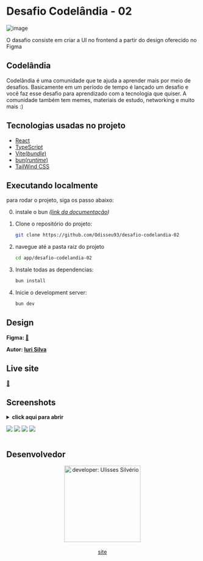 # Desafio Codelândia - 02
![image](/preview/desktop_1.png)

O dasafio consiste em criar a UI no frontend a partir do design oferecido no Figma

## Codelândia
Codelândia é uma comunidade que te ajuda a aprender mais por meio de desafios. Basicamente em um período de tempo é lançado um desafio e você faz esse desafio para aprendizado com a tecnologia que quiser. A comunidade também tem memes, materiais de estudo, networking e muito mais :)

## Tecnologias usadas no projeto
- [React](https://react.dev/)
- [TypeScript](https://www.typescriptlang.org/)
- [Vite(*bundle*)](https://vitejs.dev/)
- [bun(*runtime*)](https://bun.sh/)
- [TailWind CSS](https://tailwindcss.com/)

## Executando localmente

para rodar o projeto, siga os passo abaixo:

0. instale o bun
*([link da documentação](https://bun.sh/docs/installation))*

1. Clone o repositório do projeto:

   ```bash
   git clone https://github.com/Odisseu93/desafio-codelandia-02
   ```

2. navegue até a pasta raiz do projeto

   ```bash
   cd app/desafio-codelandia-02
   ```

3. Instale todas as dependencias:

   ```bash
   bun install
   ```

4. Inicie o development server:

   ```bash
   bun dev
   ```

## Design
**Figma: [🔗️](https://www.figma.com/file/Yb9IBH56g7T1hdIyZ3BMNO/Desafios---Codel%C3%A2ndia?type=design&node-id=201979%3A3620&mode=dev)**

**Autor: [Iuri Silva](https://www.instagram.com/iuricode/)**

## Live site
**[🔗️]()**

## Screenshots

<details>
<summary>
<b>click aqui para abrir</b>
</summaty>

![](preview/desktop_1.png)
![](preview/desktop_2.png)
![](preview/mobile_1.png)
![](preview/mobile_2.png)

</details>

## Desenvolvedor

<div align="center">
  <img src="https://user-images.githubusercontent.com/76600539/235897309-88ab21df-d0be-4905-829c-36ab68ebc2e8.png" alt="developer: Ulisses Silvério"    width="200px" align="center"/>
</div>
<br>
<div align="center" margin="50px">
 <a href="https://www.ulisses.tec.br" align="center">
   site
</a>
</div>
